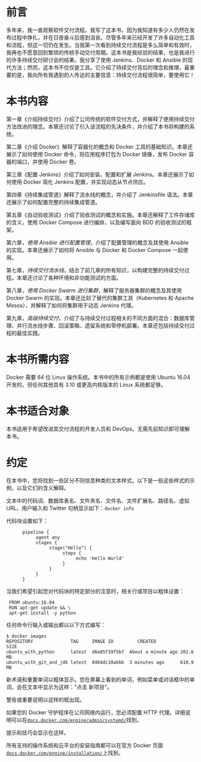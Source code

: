 # 前言

多年来，我一直观察软件交付流程。我写了这本书，因为我知道有多少人仍然在发布过程中挣扎，并在日夜奋斗后感到沮丧。尽管多年来已经开发了许多自动化工具和流程，但这一切仍在发生。当我第一次看到持续交付流程是多么简单和有效时，我再也不愿意回到繁琐的传统手动交付周期。这本书是我经验的结果，也是我进行的许多持续交付研讨会的结果。我分享了使用 Jenkins、Docker 和 Ansible 的现代方法；然而，这本书不仅仅是工具。它介绍了持续交付背后的理念和推理，最重要的是，我向所有我遇到的人传达的主要信息：持续交付流程很简单，要使用它！

# 本书内容

第一章《介绍持续交付》介绍了公司传统的软件交付方式，并解释了使用持续交付方法改进的理念。本章还讨论了引入该流程的先决条件，并介绍了本书将构建的系统。

第二章《介绍 Docker》解释了容器化的概念和 Docker 工具的基础知识。本章还展示了如何使用 Docker 命令，将应用程序打包为 Docker 镜像，发布 Docker 容器的端口，并使用 Docker 卷。

第三章《配置 Jenkins》介绍了如何安装、配置和扩展 Jenkins。本章还展示了如何使用 Docker 简化 Jenkins 配置，并实现动态从节点供应。

第四章《持续集成管道》解释了流水线的概念，并介绍了 Jenkinsfile 语法。本章还展示了如何配置完整的持续集成管道。

第五章《自动验收测试》介绍了验收测试的概念和实施。本章还解释了工件存储库的含义，使用 Docker Compose 进行编排，以及编写面向 BDD 的验收测试的框架。

第六章，*使用 Ansible 进行配置管理*，介绍了配置管理的概念及其使用 Ansible 的实现。本章还展示了如何将 Ansible 与 Docker 和 Docker Compose 一起使用。

第七章，*持续交付流水线*，结合了前几章的所有知识，以构建完整的持续交付过程。本章还讨论了各种环境和非功能测试的方面。

第八章，*使用 Docker Swarm 进行集群*，解释了服务器集群的概念及其使用 Docker Swarm 的实现。本章还比较了替代的集群工具（Kubernetes 和 Apache Mesos），并解释了如何将集群用于动态 Jenkins 代理。

第九章，*高级持续交付*，介绍了与持续交付过程相关的不同方面的混合：数据库管理、并行流水线步骤、回滚策略、遗留系统和零停机部署。本章还包括持续交付过程的最佳实践。

# 本书所需内容

Docker 需要 64 位 Linux 操作系统。本书中的所有示例都是使用 Ubuntu 16.04 开发的，但任何其他具有 3.10 或更高内核版本的 Linux 系统都足够。

# 本书适合对象

本书适用于希望改进其交付流程的开发人员和 DevOps。无需先前知识即可理解本书。

# 约定

在本书中，您将找到一些区分不同信息种类的文本样式。以下是一些这些样式的示例，以及它们的含义解释。

文本中的代码词、数据库表名、文件夹名、文件名、文件扩展名、路径名、虚拟 URL、用户输入和 Twitter 句柄显示如下：`docker info`

代码块设置如下：

```
      pipeline {
           agent any
           stages {
                stage("Hello") {
                     steps {
                          echo 'Hello World'
                     }
                }
           }
      }
```

当我们希望引起您对代码块的特定部分的注意时，相关行或项目以粗体设置：

```
 FROM ubuntu:16.04
 RUN apt-get update && \
 apt-get install -y python
```

任何命令行输入或输出都以以下方式编写：

```
$ docker images
REPOSITORY              TAG     IMAGE ID         CREATED            SIZE
ubuntu_with_python      latest  d6e85f39f5b7  About a minute ago 202.6 MB
ubuntu_with_git_and_jdk latest  8464dc10abbb  3 minutes ago      610.9 MB
```

新术语和重要单词以粗体显示。您在屏幕上看到的单词，例如菜单或对话框中的单词，会在文本中显示为这样："点击 新项目"。

警告或重要说明以这样的框出现。

如果您的 Docker 守护程序在公司网络内运行，您必须配置 HTTP 代理。详细说明可以在[`docs.docker.com/engine/admin/systemd/`](https://docs.docker.com/engine/admin/systemd/)找到。

提示和技巧会显示在这样。

所有支持的操作系统和云平台的安装指南都可以在官方 Docker 页面[`docs.docker.com/engine/installation/`](https://docs.docker.com/engine/installation/)上找到。
